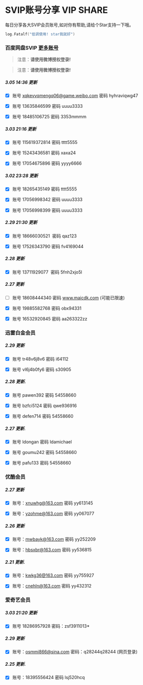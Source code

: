 # SVIP账号分享 VIP SHARE

每日分享各大SVIP会员账号,如对你有帮助,请给个Star支持一下哦。

```go
log.Fatalf("低调使用! star我就好")
```

### 百度网盘SVIP [更多账号](https://goyoka.com/wangpan)

> 注意：**请使用微博授权登录!**

> 注意：**请使用微博授权登录!**

##### 3.05 14:36 更新

- [x] 账号 xqkevvqmengq06@game.weibo.com 密码 hyhraviqwg47 

- [x] 账号 13635846599 密码 uuuu3333

- [x] 账号 18485106725 密码 3353mmmm

##### 3.03 21:16 更新

- [x] 账号 115619372814 密码 tttt5555

- [x] 账号 15243436581 密码 xaxa24

- [x] 账号 17054675896 密码 yyyy6666

##### 3.02 23:28 更新

- [x] 账号 18265435149 密码 tttt5555

- [x] 账号 17056998342 密码 uuuu3333

- [x] 账号 17056998399 密码 uuuu3333

##### 2.29 21:30 更新

- [x] 账号 18666030521  密码 qaz123 

- [x] 账号 17526343790 密码 fv4169044

##### 2.28 更新

- [x] 账号 13711929077  密码 5fnh2xjo5l 


##### 2.27 更新

- [ ] 账号 18608444340 密码 www.maicdk.com   (可能已限速)

- [x] 账号 19885582768 密码 obx94331

- [x] 账号 16532920845 密码 aa263322zz

### 迅雷白金会员

##### 2.29 更新

- [x] 账号 tr48v6j8v6 密码 i64112

- [x] 账号 vl6j4b0fy6 密码 s30905

##### 2.28 更新.

- [x] 账号 pawen392 密码 54558660

- [x] 账号 bzfci5124 密码 qwe936916

- [x] 账号 defen714 密码 54558660

##### 2.27 更新.

- [x] 账号 ldongan 密码 ldamichael

- [x] 账号 goumu242 密码 54558660

- [x] 账号 pafu133 密码 54558660

### 优酷会员

##### 2.27 更新

- [x] 账号：xnuwhg@163.com 密码 yy613145

- [x] 账号：yzohme@163.com 密码 yy067077

##### 2.26 更新

- [x] 账号：mwbayk@163.com 密码 yy252209

- [x] 账号：hbsxbr@163.com 密码 yy536815

##### 2.21 更新.

- [x] 账号：kwkg36@163.com 密码 yy755927

- [x] 账号：cnehln@163.com 密码 yy432312

### 爱奇艺会员

##### 3.03 21:20 更新

- [x] 账号 18286957928 密码：zsf3911013*

##### 2.29 更新

- [x] 账号：osmmi866@sina.com 密码：q28244q28244 (网页登录)

##### 2.25 更新. 

- [x] 账号：18395556424 密码 lsj520hcq

